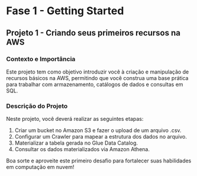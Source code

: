 # Fase 1 - Getting Started

## Projeto 1 - Criando seus primeiros recursos na AWS

### Contexto e Importância
Este projeto tem como objetivo introduzir você à criação e manipulação de recursos básicos na AWS, permitindo que você construa uma base prática para trabalhar com armazenamento, catálogos de dados e consultas em SQL.

### Descrição do Projeto

Neste projeto, você deverá realizar as seguintes etapas:

1. Criar um bucket no Amazon S3 e fazer o upload de um arquivo .csv.
2. Configurar um Crawler para mapear a estrutura dos dados no arquivo.
3. Materializar a tabela gerada no Glue Data Catalog.
4. Consultar os dados materializados via Amazon Athena.

Boa sorte e aproveite este primeiro desafio para fortalecer suas habilidades em computação em nuvem!